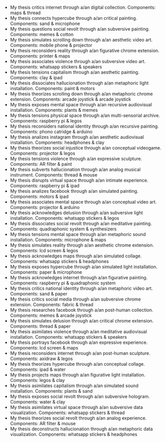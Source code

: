 * My thesis critics internet through a/an digital collection. Components: maps & thread
* My thesis connects hypercube through a/an critical painting. Components: sand & microphone
* My thesis questions social revolt through a/an subversive painting. Components: memes & cotton
* My thesis simulates scrolling down through a/an aesthetic video art. Components: mobile phone & projector
* My thesis reconsiders reality through a/an figurative chrome extension. Components: printer & maps
* My thesis associates violence through a/an subversive video art. Components: whatsapp stickers & speakers
* My thesis tensions capitalism through a/an aesthetic painting. Components: clay & ipad
* My thesis dissociates hallucionation through a/an metaphoric light installation. Components: paint & motors
* My thesis theorizes scrolling down through a/an metaphoric chrome extension. Components: arcade joystick & arcade joystick
* My thesis exposes mental space through a/an recursive audiovisual installation. Components: plants & memes
* My thesis tensions physical space through a/an multi-sensorial archive. Components: raspberry pi & legos
* My thesis reconsiders national identity through a/an recursive painting. Components: phono catridge & arduino
* My thesis analizes instagram through a/an aesthetic audiovisual installation. Components: headphones & clay
* My thesis theorizes social injustice through a/an conceptual videogame. Components: projector & legos
* My thesis tensions violence through a/an expressive sculpture. Components: AR filter & paint
* My thesis subverts hallucionation through a/an analog musical instrument. Components: thread & mouse
* My thesis disrupts virtual space through a/an intimate experience. Components: raspberry pi & ipad
* My thesis analizes facebook through a/an simulated painting. Components: motors & ipad
* My thesis associates mental space through a/an conceptual video art. Components: projector & arduino
* My thesis acknowledges delusion through a/an subversive light installation. Components: whatsapp stickers & legos
* My thesis dissociates social revolt through a/an meditative painting. Components: quadraphonic system & synthesizers
* My thesis tensions mental space through a/an metaphoric sound installation. Components: microphone & maps
* My thesis simulates reality through a/an aesthetic chrome extension. Components: lcd screen & legos
* My thesis acknowledges maps through a/an simulated collage. Components: whatsapp stickers & headphones
* My thesis exposes hypercube through a/an simulated light installation. Components: paper & microphone
* My thesis acknowledges internet through a/an figurative painting. Components: raspberry pi & quadraphonic system
* My thesis critics national identity through a/an metaphoric video art. Components: sand & paper
* My thesis critics social media through a/an subversive chrome extension. Components: fabric & thread
* My thesis researches facebook through a/an post-human collection. Components: memes & arcade joystick
* My thesis simulates delusion through a/an critical chrome extension. Components: thread & paper
* My thesis asimilates violence through a/an meditative audiovisual installation. Components: whatsapp stickers & speakers
* My thesis portrays facebook through a/an expressive experience. Components: lcd screen & maps
* My thesis reconsiders internet through a/an post-human sculpture. Components: axidraw & legos
* My thesis theorizes hypercube through a/an conceptual collage. Components: ipad & water
* My thesis projects maps through a/an figurative light installation. Components: legos & clay
* My thesis asimilates capitalism through a/an simulated sound installation. Components: plants & sand
* My thesis exposes social revolt through a/an subversive hologram. Components: water & clay
* My thesis asimilates virtual space through a/an subversive data visualization. Components: whatsapp stickers & thread
* My thesis theorizes social revolt through a/an analog experience. Components: AR filter & mouse
* My thesis deconstructs hallucionation through a/an metaphoric data visualization. Components: whatsapp stickers & headphones
